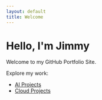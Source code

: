 ```yaml
---
layout: default
title: Welcome
---
```


# Hello, I'm Jimmy

Welcome to my GitHub Portfolio Site.

Explore my work:

- [AI Projects](./ai.md)
- [Cloud Projects](./cloud.md)
